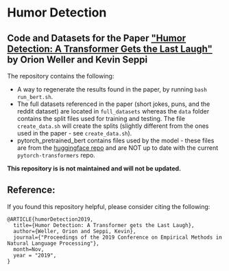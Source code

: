 # Humor Detection
## Code and Datasets for the Paper ["Humor Detection: A Transformer Gets the Last Laugh"](https://arxiv.org/abs/1909.00252) by Orion Weller and Kevin Seppi
The repository contains the following:
 - A way to regenerate the results found in the paper, by running `bash run_bert.sh`.  
 - The full datasets referenced in the paper (short jokes, puns, and the reddit dataset) are located in `full_datasets` whereas the `data` folder contains the split files used for training and testing.  The file `create_data.sh` will create the splits (slightly different from the ones used in the paper - see `create_data.sh`).
- pytorch_pretrained_bert contains files used by the model - these files are from the [huggingface repo](https://github.com/huggingface/pytorch-transformers#Training-large-models-introduction,-tools-and-examples) and are NOT up to date with the current `pytorch-transformers` repo.  

**This repository is is not maintained and will not be updated.**

## Reference:
If you found this repository helpful, please consider citing the following:
```
@ARTICLE{humorDetection2019,
  title={Humor Detection: A Transformer gets the Last Laugh},
  author={Weller, Orion and Seppi, Kevin},
  journal={"Proceedings of the 2019 Conference on Empirical Methods in Natural Language Processing"},
  month=Nov,
  year = "2019",
}
```


